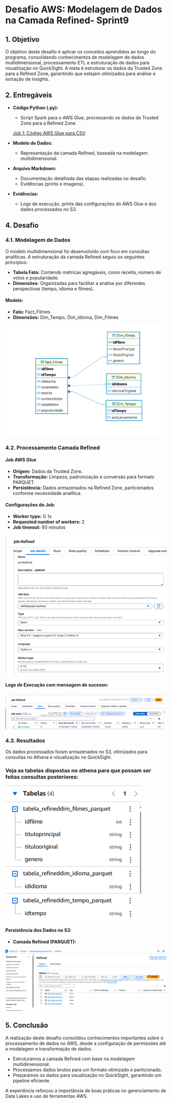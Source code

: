 # Desafio AWS: Modelagem de Dados na Camada Refined- Sprint9

## 1. Objetivo

O objetivo deste desafio é aplicar os conceitos aprendidos ao longo do programa, consolidando conhecimentos de modelagem de dados multidimensional, processamento ETL e estruturação de dados para visualização no QuickSight. A meta é estruturar os dados da Trusted Zone para a Refined Zone, garantindo que estejam otimizados para análise e extração de insights.

## 2. Entregáveis

- **Código Python (.py):**
  - Script Spark para o AWS Glue, processando os dados da Trusted Zone para a Refined Zone.

   [Job 1: Código AWS Glue para CSV](../desafio/job_refined.py)

- **Modelo de Dados:**
  - Representação da camada Refined, baseada na modelagem multidimensional.
- **Arquivo Markdown:**
  - Documentação detalhada das etapas realizadas no desafio.
  - Evidências (prints e imagens).
- **Evidências:**
  - Logs de execução, prints das configurações do AWS Glue e dos dados processados no S3.


## 4. Desafio

### 4.1. Modelagem de Dados

O modelo multidimensional foi desenvolvido com foco em consultas analíticas. A estruturação da camada Refined seguiu os seguintes princípios:

- **Tabela Fato:** Contendo métricas agregáveis, como receita, número de votos e popularidade.
- **Dimensões:** Organizadas para facilitar a análise por diferentes perspectivas (tempo, idioma e filmes).

#### Modelo:
- **Fato:** Fact_Filmes
- **Dimensões:** Dim_Tempo, Dim_Idioma, Dim_Filmes

![Modelo de Dados](../evidencias/fato_dim.png)

### 4.2. Processamento Camada Refined

#### Job AWS Glue

- **Origem:** Dados da Trusted Zone.
- **Transformação:** Limpeza, padronização e conversão para formato PARQUET.
- **Persistência:** Dados armazenados na Refined Zone, particionados conforme necessidade analítica.


#### Configurações do Job:

- **Worker type:** G 1x
- **Requested number of workers:** 2
- **Job timeout:** 60 minutos

![Configuração dos Jobs](../evidencias/detalhes_job.png)

#### Logs de Execução com mensagem de sucesso:

![Logs de Execução](../evidencias/logs_execucao.png)

### 4.3. Resultados

Os dados processados foram armazenados no S3, otimizados para consultas no Athena e visualização no QuickSight.

### Veja as tabelas dispostas no athena para que possam ser feitas consultas posteriores:

![persistencia tabelas no athena](../evidencias/athena_sequencia.png)

#### Persistência dos Dados no S3:

- **Camada Refined (PARQUET):**

![persistencia dos dados](../evidencias/persistencia.png)

## 5. Conclusão

A realização deste desafio consolidou conhecimentos importantes sobre o processamento de dados no AWS, desde a configuração de permissões até a modelagem e transformação de dados.

- Estruturamos a camada Refined com base na modelagem multidimensional.
- Processamos dados brutos para um formato otimizado e particionado.
- Preparámos os dados para visualização no QuickSight, garantindo um pipeline eficiente.

A experiência reforçou a importância de boas práticas no gerenciamento de Data Lakes e uso de ferramentas AWS.
